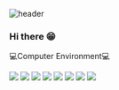 ![header](https://capsule-render.vercel.app/api?type=soft&color=hexcode&text=zeromok&fontColor=B5B4B4)


### Hi there 😁 

💻Computer Environment💻

<img src="https://img.shields.io/badge/mac OS-000000?style=for-the-badge&logo=macOS&logoColor=white"/>


<img src="https://img.shields.io/badge/HTML5-E34F26?style=for-the-badge&logo=HTML5&logoColor=white"/>
<img src="https://img.shields.io/badge/CSS3-1572B6?style=for-the-badge&logo=CSS3&logoColor=white"/>
<img src="https://img.shields.io/badge/JavaScript-F7DF1E?style=for-the-badge&logo=JavaScript&logoColor=black"/>
<img src="https://img.shields.io/badge/Spring-6DB33F?style=for-the-badge&logo=Spring&logoColor=white"/>
<img src="https://img.shields.io/badge/IntelliJ IDEA-000000?style=for-the-badge&logo=IntelliJ IDEA&logoColor=#000000"/>
<img src="https://img.shields.io/badge/Eclipse IDE-2C2255?style=for-the-badge&logo=Eclipse IDE&logoColor=#2C2255"/>
<img src="https://img.shields.io/badge/Visual Studio Code-007ACC?style=for-the-badge&logo=Visual Studio Code&logoColor=#007ACC"/>









<!--
**b-mokk/b-mokk** is a ✨ _special_ ✨ repository because its `README.md` (this file) appears on your GitHub profile.

Here are some ideas to get you started:

- 🔭 I’m currently working on ...
- 🌱 I’m currently learning ...
- 👯 I’m looking to collaborate on ...
- 🤔 I’m looking for help with ...
- 💬 Ask me about ...
- 📫 How to reach me: ...
- 😄 Pronouns: ...
- ⚡ Fun fact: ...
-->
